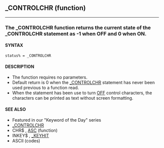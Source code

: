 ## _CONTROLCHR (function)
---

### The _CONTROLCHR function returns the current state of the _CONTROLCHR statement as -1 when OFF and 0 when ON.

#### SYNTAX

`status% = _CONTROLCHR`

#### DESCRIPTION
* The function requires no parameters.
* Default return is 0 when the [_CONTROLCHR](./_CONTROLCHR.md) statement has never been used previous to a function read.
* When the statement has been use to turn [OFF](./OFF.md) control characters, the characters can be printed as text without screen formatting.


#### SEE ALSO
* Featured in our "Keyword of the Day" series
* [_CONTROLCHR](./_CONTROLCHR.md)
* CHR$ , [ASC](./ASC.md) (function)
* INKEY$ , [_KEYHIT](./_KEYHIT.md)
* ASCII (codes)
